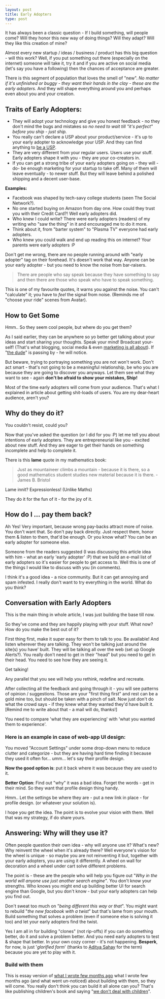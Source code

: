 ```yaml
---
layout: post
title: Early Adopters
type: post
---
```


It has always been a classic question - If I build something, will people come? Will they honor this new way of doing things? Will they adapt? Will they like this creation of mine?

Almost every new startup / ideas / business / product has this big question - will this work? Well, if you put something out there (especially on the internet) someone will take it, try it and if you are active on social media (let's say you have a following) then the chances of acceptance are greater.

There is this segment of population that loves the smell of "new". *No matter if it's unfinished or buggy - they want their hands in the clay - these are the early adopters.* And they will shape everything around you and perhaps even about you and your creation.

## Traits of Early Adopters:

* They will adopt your technology and give you honest feedback - no they don't mind the bugs and mistakes so *no need to wait till "it's perfect" before you ship - just ship.*
* You really can't declare a USP about your product/service - it's up to your early adopter to acknowledge your USP. And they can find anything to [be a USP](http://www.64notes.com/usp).
* They are very different from your regular users. Users use your stuff. Early adopters shape it with you - they are your co-creators in.
* If you can get a strong tribe of your early adopters going on - they will -do- be enough marketing for your startup to take off. Many of them will leave eventually - to newer stuff. But they will leave behind a polished shipping and a decent user-base.

**Examples:**

* Facebook was shaped by tech-savy college students (seen The Social Network?). 
* No one started buying on Amazon from day one. How could they trust you with their Credit Card?! Well early adopters did. 
* Who knew I could write? There were early adopters (readers) of my writing who "saw the thing" in it and encouraged me to do it more. 
* Think about it, from "barter system" to "Plasma TV" everyone had early adopters. 
* Who knew you could walk and end up reading this on internet? Your parents were early adopters :P 


Don't get me wrong, there are no people running around with "early adopter" tag on their forehead. It's doesn't work that way. Anyone can be your early adopter - but you need to know the noise from bar-raisers.

> There are people who say speak because they have something to say and then there are those who speak who have to speak something.

This is one of my favourite quotes, it warns you against the noise. You can't "calculate" it; you have to *feel* the signal from noise. (Reminds me of "choose your ride" scenes from Avatar).

## How to Get Some

Hmm.. So they seem cool people, but where do you get them?

As I said earlier, they can be anywhere so yo better get talking about your ideas and start sharing your thoughts. Speak your mind! Broadcast your-self! (That's what blogging, social media & even [marketing is all about](http://www.64notes.com/the-black-magic-of-marketing)). If "[the dude](http://www.64notes.com/let-them-raise-the-bar)" is passing by - he will notice.

But beware, trying to portraying something you are not won't work. Don't act smart - that's not going to be a meaningful relationship, be who you are because they are going to discover you anyways. Let them see what they want to see - again **don't be afraid to show your mistakes, Ship!**


Most of the time early adopters will come from your audience. That's what I explained in article about getting shit-loads of users. You are my dear-heart audience, aren't you?

## Why do they do it?

You couldn't resist, could you?

Now that you've asked the question (or I did for you :P) let me tell you about intentions of early adopters. They are entrepreneurial like you - excited about new stuff. And they are eager to get their hands on something incomplete and help to complete it.

There is this **lame** quote in my mathematics book:

> Just as mountaineer climbs a mountain - because it is there, so a good mathematics student studies new material because it is there. - James B. Bristol

Lame innit? Expressionless! (Unlike Maths)

They do it for the fun of it - for the joy of it.

## How do I ... pay them back?

Ah Yes! Very important, because wrong pay-backs attract more of noise. You don't want that.
So don't pay back directly. Just respect them, honor them & listen to them, that'd be enough. Or you know what? You can be an early adopter for someone else.

Someone from the readers suggested (I was discussing this article idea with him - what an early 'early adopter' :P) that we build an e-mail list of early adopters so it's easier for people to get access to. Well this is one of the things I would like to discuss with you (in comments).

I think it's a good idea - a nice community. But it can get annoying and spam infested. I really don't want to try everything in the world. What do you think?

## Conversation with Early Adopters

This is the main thing in whole article, I was just building the base till now.

So they've come and they are happily playing with your stuff. What now? How do you make the best out of it?

First thing first, make it super easy for them to talk to you. Be available! And listen wherever they are talking.
They won't be talking just around the site(s) you have' built. They will be talking all over the web (set up Google Alerts?). You really don't need to get in their "head" but you need to get in their head. You need to see how they are seeing it.

Get talking!

Any parallel that you see will help you rethink, redefine and recreate.

After collecting all the feedback and going through it - you will see patterns of opinion / suggestions. Those are your "first thing first" and rest can be a gold mine too, but should be taken with a pinch of salt. Now just don't do what the crowd says - if they knew what they wanted they'd have built it.[Remind me to write about that - a mail will do, thanks!]

You need to compare 'what they are experiencing' with 'what you wanted them to experience'.

### Here is an example in case of web-app UI design:

You moved "Account Settings" under some drop-down menu to reduce clutter and categorize - but they are having hard time finding it because they used it often for... umm... let's say their profile design.

**Now the good option is**: put it back where it was because they are used to it.

**Better Option**: Find out "why" it was a bad idea. Forget the words - get in their mind. So they want that profile design thing handy.

Hmm.. Let the settings be where they are - put a new link in place - for profile design. (or whatever your solution is).

I hope you get the idea. The point is to evolve your vision with them. Well that was my strategy, if do share yours.

## Answering: Why will they use it?

Often people question their own idea - why will anyone use it? What's new? Why reinvent the wheel when it's already there? Well everyone's vision for the wheel is unique - so maybe you are not reinventing it but, together with your early adopters, you are using it differently. A wheel on wall for decoration and a wheel under cart solve different problems.

The point is - these are the people who will help you figure out "*Why in the world will anyone use just another search engine"*. You don't know your strengths. Who knows you might end up building better UI for search engine than Google, but you don't know - but your early adopters can help you find out.

Don't sweat too much on "*being different this way or that*". You might want to rebuild "*the new facebook with a twist*" but that's lame from your mouth. Build something that solves a problem (even if someone else is solving it too) and let your early adopters find the twist.

Yes I am all in for building "clones" (not rip-offs) if you can do something better, do it and solve a problem better. And you need early adopters to test &amp; shape that better. In your own cozy corner - it's not happening. **Besperk**, for now, is just '*glorified form*' (thanks to [Aditya Sahay](http://twitter.com/adsahay) for the term) because you are yet to play with it.

### Build with them

This is essay version of [what I wrote few months ago](http://www.64notes.com/how-to-build-so-they-will-come) what I wrote few months ago (and what went un-noticed) about building with them, so they will come. You really don't think you can build it all alone can you? That's like publishing children's book and saying "[we don't deal with children](http://www.ted.com/talks/adora_svitak.html)".


